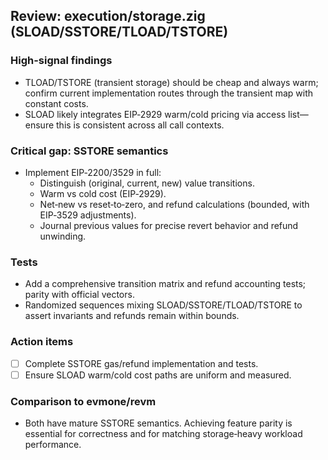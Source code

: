 ## Review: execution/storage.zig (SLOAD/SSTORE/TLOAD/TSTORE)

### High-signal findings

- TLOAD/TSTORE (transient storage) should be cheap and always warm; confirm current implementation routes through the transient map with constant costs.
- SLOAD likely integrates EIP‑2929 warm/cold pricing via access list—ensure this is consistent across all call contexts.

### Critical gap: SSTORE semantics

- Implement EIP‑2200/3529 in full:
  - Distinguish (original, current, new) value transitions.
  - Warm vs cold cost (EIP‑2929).
  - Net‑new vs reset‑to‑zero, and refund calculations (bounded, with EIP‑3529 adjustments).
  - Journal previous values for precise revert behavior and refund unwinding.

### Tests

- Add a comprehensive transition matrix and refund accounting tests; parity with official vectors.
- Randomized sequences mixing SLOAD/SSTORE/TLOAD/TSTORE to assert invariants and refunds remain within bounds.

### Action items

- [ ] Complete SSTORE gas/refund implementation and tests.
- [ ] Ensure SLOAD warm/cold cost paths are uniform and measured.

### Comparison to evmone/revm

- Both have mature SSTORE semantics. Achieving feature parity is essential for correctness and for matching storage‑heavy workload performance.


